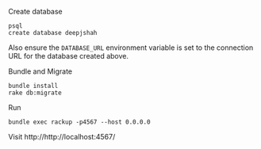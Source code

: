 Create database

```
psql
create database deepjshah
```
Also ensure the `DATABASE_URL` environment variable is set to the connection URL for the database created above.

Bundle and Migrate

```
bundle install
rake db:migrate
```

Run

```
bundle exec rackup -p4567 --host 0.0.0.0
```

Visit http://http://localhost:4567/

